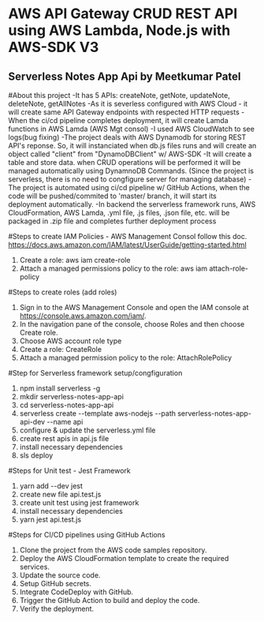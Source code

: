 # AWS API Gateway CRUD REST API using AWS Lambda, Node.js with AWS-SDK V3

## Serverless Notes App Api by Meetkumar Patel

#About this project
-It has 5 APIs: createNote, getNote, updateNote, deleteNote, getAllNotes
-As it is severless configured with AWS Cloud - it will create same API Gateway endpoints with respected HTTP requests
-When the ci/cd pipeline completes deployment, it will create Lamda functions in AWS Lamda (AWS Mgt consol)
-I used AWS CloudWatch to see logs(bug fixing)
-The project deals with AWS Dynamodb for storing REST API's reponse. So, it will instanciated when db.js files runs and will create an object called "client" from "DynamoDBClient" w/ AWS-SDK
-It will create a table and store data. when CRUD operations will be performed it will be managed automatically using DynamnoDB Commands. (Since the project is serverless, there is no need to congfigure server for managing database)
-The project is automated using ci/cd pipeline w/ GitHub Actions, when the code will be pushed/commited to 'master/ branch, it will start its deployment automatically.
-In backend the serverless framework runs, AWS CloudFormation, AWS Lamda, .yml file, .js files, .json file, etc. will be packaged in .zip file and completes further deployment process

#Steps to create IAM Policies - AWS Management Consol
follow this doc. https://docs.aws.amazon.com/IAM/latest/UserGuide/getting-started.html
1. Create a role: aws iam create-role
2. Attach a managed permissions policy to the role: aws iam attach-role-policy

#Steps to create roles (add roles)
1. Sign in to the AWS Management Console and open the IAM console at https://console.aws.amazon.com/iam/.
2. In the navigation pane of the console, choose Roles and then choose Create role.
3. Choose AWS account role type
4. Create a role: CreateRole
5. Attach a managed permission policy to the role: AttachRolePolicy

#Step for   Serverless framework setup/congfiguration 
1. npm install serverless -g
2. mkdir serverless-notes-app-api 
3. cd serverless-notes-app-api
4. serverless create --template aws-nodejs --path serverless-notes-app-api-dev --name api
5. configure & update the serverless.yml file 
6. create rest apis in api.js file
7. install necessary dependencies 
8. sls deploy

#Steps for Unit test - Jest Framework
1. yarn add --dev jest
2. create new file api.test.js
3. create unit test using jest framework
4. install necessary dependencies
5. yarn jest api.test.js

#Steps for CI/CD pipelines using GitHub Actions
1. Clone the project from the AWS code samples repository.
2. Deploy the AWS CloudFormation template to create the required services.
3. Update the source code.
4. Setup GitHub secrets.
5. Integrate CodeDeploy with GitHub.
6. Trigger the GitHub Action to build and deploy the code.
7. Verify the deployment.
